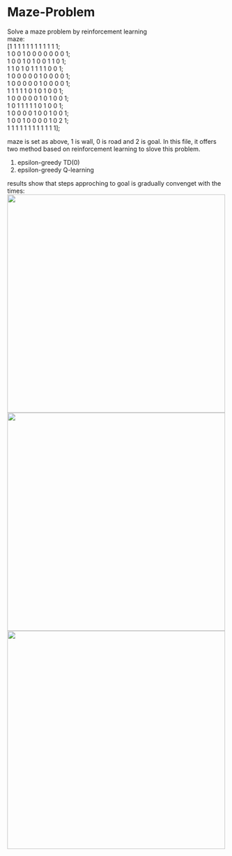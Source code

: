 # Maze-Problem
Solve a maze problem by reinforcement learning\
maze:\
[1 1 1 1 1 1 1 1 1 1 1 1;\
      1 0 0 1 0 0 0 0 0 0 0 1;\
      1 0 0 1 0 1 0 0 1 1 0 1;\
      1 1 0 1 0 1 1 1 1 0 0 1;\
      1 0 0 0 0 0 1 0 0 0 0 1;\
      1 0 0 0 0 0 1 0 0 0 0 1;\
      1 1 1 1 1 0 1 0 1 0 0 1;\
      1 0 0 0 0 0 1 0 1 0 0 1;\
      1 0 1 1 1 1 1 0 1 0 0 1;\
      1 0 0 0 0 1 0 0 1 0 0 1;\
      1 0 0 1 0 0 0 0 1 0 2 1;\
      1 1 1 1 1 1 1 1 1 1 1 1];
    
maze is set as above, 1 is wall, 0 is road and 2 is goal.
In this file, it offers two method based on reinforcement learning to slove this problem.

1. epsilon-greedy TD(0) 
2. epsilon-greedy Q-learning


results show that steps approching to goal is gradually convenget with the times:\
<img src="https://github.com/LUYUJIA/Maze-Problem-Matlab-Qlearning/raw/master/reinfo-1.jpg" width="500" />
<img src="https://github.com/LUYUJIA/Maze-Problem-Matlab-Qlearning/raw/master/reinfo-2.jpg" width="500" />
<img src="https://github.com/LUYUJIA/Maze-Problem-Matlab-Qlearning/raw/master/reinfo-3.jpg" width="500" />


